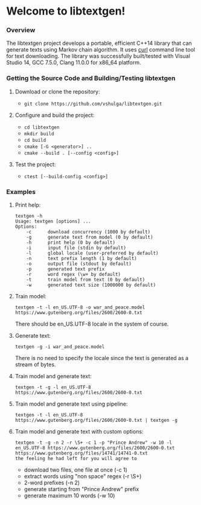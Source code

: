 # Welcome to libtextgen!

### Overview

The libtextgen project develops a portable, efficient C++14 library that can generate texts using Markov chain algorithm. It uses [curl](https://curl.haxx.se) command line tool for text downloading. The library was successfully built/tested with Visual Studio 14, GCC 7.5.0, Clang 11.0.0 for x86_64 platform.

### Getting the Source Code and Building/Testing libtextgen

1. Download or clone the repository:
    * `git clone https://github.com/vshulga/libtextgen.git`

2. Configure and build the project:
    * `cd libtextgen`
    * `mkdir build`
    * `cd build`
    * `cmake [-G <generator>] ..`
    * `cmake --build . [--config <config>]`
    
3. Test the project:
    * `ctest [--build-config <config>]`
    
### Examples

1. Print help:
    ```
    textgen -h
    Usage: textgen [options] ...
    Options:
        -c      download concurrency (1000 by default)
        -g      generate text from model (0 by default)
        -h      print help (0 by default)
        -i      input file (stdin by default)
        -l      global locale (user-preferred by default)
        -n      text prefix length (1 by default)
        -o      output file (stdout by default)
        -p      generated text prefix
        -r      word regex (\w+ by default)
        -t      train model from text (0 by default)
        -w      generated text size (1000000 by default)
    ```
2. Train model:
    ```
    textgen -t -l en_US.UTF-8 -o war_and_peace.model https://www.gutenberg.org/files/2600/2600-0.txt
    ```
    There should be en_US.UTF-8 locale in the system of course.
    
3. Generate text:
    ```
    textgen -g -i war_and_peace.model
    ```
    There is no need to specify the locale since the text is generated as a stream of bytes.
    
4. Train model and generate text:
    ```
    textgen -t -g -l en_US.UTF-8 https://www.gutenberg.org/files/2600/2600-0.txt
    ```
    
5. Train model and generate text using pipeline:
    ```
    textgen -t -l en_US.UTF-8 https://www.gutenberg.org/files/2600/2600-0.txt | textgen -g
    ```
    
6. Train model and generate text with custom options:
    ```
    textgen -t -g -n 2 -r \S+ -c 1 -p "Prince Andrew" -w 10 -l en_US.UTF-8 https://www.gutenberg.org/files/2600/2600-0.txt https://www.gutenberg.org/files/14741/14741-0.txt
    the feeling he had left for you will agree to 
    ```
    
    * download two files, one file at once (-c 1)
    * extract words using "non space" regex (-r \\S+)
    * 2-word prefixes (-n 2)
    * generate starting from "Prince Andrew" prefix
    * generate maximum 10 words (-w 10)
